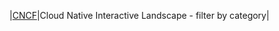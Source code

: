 |[CNCF](https://landscape.cncf.io/format=card-mode)|Cloud Native Interactive Landscape - filter by category|

